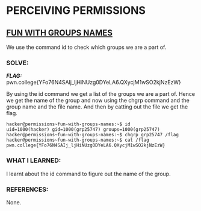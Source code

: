 # **PERCEIVING PERMISSIONS**
## **<ins>FUN WITH GROUPS NAMES</ins>**
We use the command id to check which groups we are a part of.

### SOLVE: 
***FLAG:*** pwn.college{YFo76N4SAIj_ljHiNUzg0DYeLA6.QXycjM1wSO2kjNzEzW}

By using the id command we get a list of the groups we are a part of. Hence we get the name of the group 
and now using the chgrp command and the group name and the file name. And then by catting out the file we get the flag.

```
hacker@permissions~fun-with-groups-names:~$ id
uid=1000(hacker) gid=1000(grp25747) groups=1000(grp25747)
hacker@permissions~fun-with-groups-names:~$ chgrp grp25747 /flag
hacker@permissions~fun-with-groups-names:~$ cat /flag
pwn.college{YFo76N4SAIj_ljHiNUzg0DYeLA6.QXycjM1wSO2kjNzEzW}
```

### WHAT I LEARNED:
I learnt about the id command to figure out the name of the group. 

### REFERENCES:
None. 
